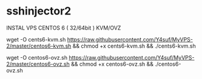 # sshinjector2
INSTAL VPS CENTOS 6 ( 32/64bit )  KVM/OVZ

wget -O cents6-kvm.sh https://raw.githubusercontent.com/Y4suf/MyVPS-2/master/centos6-kvm.sh && chmod +x cents6-kvm.sh && ./cents6-kvm.sh

wget -O centos6-ovz.sh https://raw.githubusercontent.com/Y4suf/MyVPS-2/master/centos6-ovz.sh && chmod +x centos6-ovz.sh && ./centos6-ovz.sh
